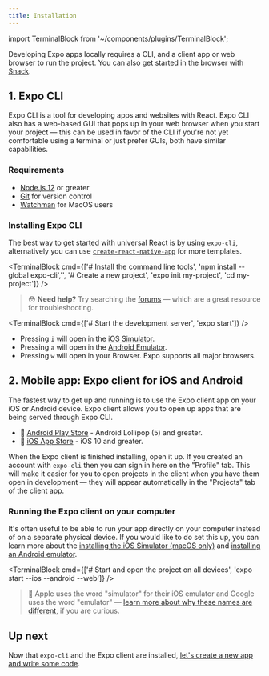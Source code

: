 ```yaml
---
title: Installation
---
```


import TerminalBlock from '~/components/plugins/TerminalBlock';

Developing Expo apps locally requires a CLI, and a client app or web browser to run the project. You can also get started in the browser with [Snack](https://snack.expo.io/).

## 1. Expo CLI

Expo CLI is a tool for developing apps and websites with React. Expo CLI also has a web-based GUI that pops up in your web browser when you start your project &mdash; this can be used in favor of the CLI if you're not yet comfortable using a terminal or just prefer GUIs, both have similar capabilities.

### Requirements

- [Node.js 12](https://nodejs.org/en/) or greater
- [Git](https://git-scm.com) for version control
- [Watchman](https://facebook.github.io/watchman/docs/install#buildinstall) for MacOS users

### Installing Expo CLI

The best way to get started with universal React is by using `expo-cli`, alternatively you can use [`create-react-native-app`](https://github.com/expo/create-react-native-app) for more templates.

<TerminalBlock cmd={['# Install the command line tools', 'npm install --global expo-cli','', '# Create a new project', 'expo init my-project', 'cd my-project']} />

> 😳 **Need help?** Try searching the [forums](https://forums.expo.io) &mdash; which are a great resource for troubleshooting.

<TerminalBlock cmd={['# Start the development server', 'expo start']} />

- Pressing `i` will open in the [iOS Simulator](../../workflow/ios-simulator/).
- Pressing `a` will open in the [Android Emulator](../../workflow/android-studio-emulator/).
- Pressing `w` will open in your Browser. Expo supports all major browsers.

## 2. Mobile app: Expo client for iOS and Android

The fastest way to get up and running is to use the Expo client app on your iOS or Android device. Expo client allows you to open up apps that are being served through Expo CLI.

- 🤖 [Android Play Store](https://play.google.com/store/apps/details?id=host.exp.exponent) - Android Lollipop (5) and greater.
- 🍎 [iOS App Store](https://itunes.com/apps/exponent) - iOS 10 and greater.

When the Expo client is finished installing, open it up. If you created an account with `expo-cli` then you can sign in here on the "Profile" tab. This will make it easier for you to open projects in the client when you have them open in development &mdash; they will appear automatically in the "Projects" tab of the client app.

### Running the Expo client on your computer

It's often useful to be able to run your app directly on your computer instead of on a separate physical device. If you would like to do set this up, you can learn more about the [installing the iOS Simulator (macOS only)](../../workflow/ios-simulator/) and [installing an Android emulator](../../workflow/android-studio-emulator/). 

<TerminalBlock cmd={['# Start and open the project on all devices', 'expo start --ios --android --web']} />

> 🧐 Apple uses the word "simulator" for their iOS emulator and Google uses the word "emulator" &mdash; [learn more about why these names are different](https://stackoverflow.com/a/4544605/659988), if you are curious.

## Up next

Now that `expo-cli` and the Expo client are installed, [let's create a new app and write some code](../../get-started/create-a-new-app/).
